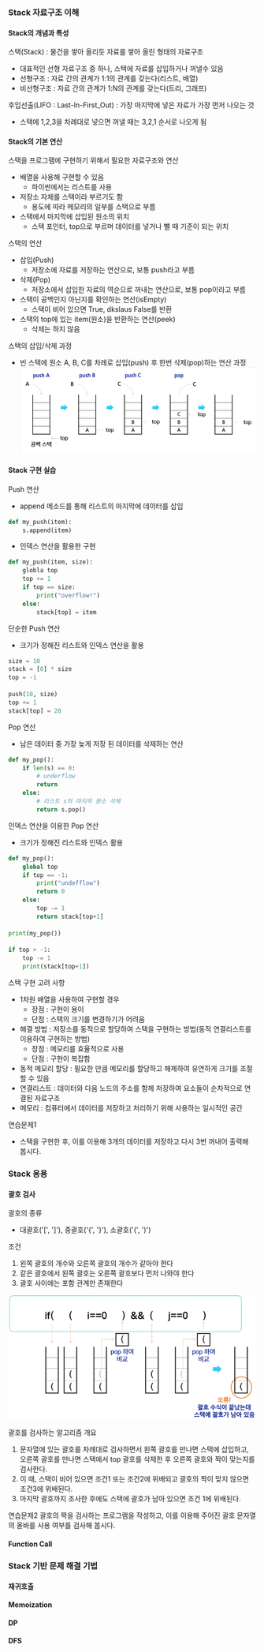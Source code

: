 ### Stack 자료구조 이해
#### Stack의 개념과 특성
스택(Stack) : 물건을 쌓아 올리듯 자료를 쌓아 올린 형태의 자료구조
- 대표적인 선형 자료구조 중 하나, 스택에 자료를 삽입하거나 꺼낼수 있음
- 선형구조 : 자료 간의 관계가 1:1의 관계를 갖는다(리스트, 배열)
- 비선형구조 : 자료 간의 관계가 1:N의 관계를 갖는다(트리, 그래프)

후입선출(LIFO : Last-In-First_Out) : 가장 마지막에 넣은 자료가 가장 먼저 나오는 것
- 스택에 1,2,3을 차례대로 넣으면 꺼낼 때는 3,2,1 순서로 나오게 됨

#### Stack의 기본 연산
스택을 프로그램에 구현하기 위해서 필요한 자료구조와 연산
- 배열을 사용해 구현할 수 있음
  - 파이썬에서는 리스트를 사용
- 저장소 자체를 스택이라 부르기도 함
  - 용도에 따라 메모리의 일부를 스택으로 부름
- 스택에서 마지막에 삽입된 원소의 위치
  - 스택 포인터, top으로 부르며 데이터를 넣거나 뺄 때 기준이 되는 위치

스택의 연산
- 삽입(Push)
  - 저장소에 자료를 저장하는 연산으로, 보통 push라고 부름
- 삭제(Pop)
  - 저장소에서 삽입한 자료의 역순으로 꺼내는 연산으로, 보통 pop이라고 부름
- 스택이 공백인지 아닌지를 확인하는 연산(isEmpty)
  - 스택이 비어 있으면 True, dkslaus False를 반환
- 스택의 top에 있는 item(원소)을 반환하는 연산(peek)
  - 삭제는 하지 않음

스택의 삽입/삭제 과정
  - 빈 스택에 원소 A, B, C를 차례로 삽입(push) 후 한번 삭제(pop)하는 연산 과정
  ![스택의 삽입/삭제 과정](스택삽입삭제.png)

#### Stack 구현 실습
Push 연산
- append 메소드를 통해 리스트의 마지막에 데이터를 삽입
```python
def my_push(item):
    s.append(item)
```

- 인덱스 연산을 활용한 구현
```python
def my_push(item, size):
    globla top
    top += 1
    if top == size:
        print("overflow!")
    else:
        stack[top] = item
```

단순한 Push 연산
- 크기가 정해진 리스트와 인덱스 연산을 활용
```python
size = 10
stack = [0] * size
top = -1

push(10, size)
top += 1
stack[top] = 20
```

Pop 연산
- 남은 데이터 중 가장 늦게 저장 된 데이터를 삭제하는 연산
```python
def my_pop():
    if len(s) == 0:
        # underflow
        return
    else:
        # 리스트 s의 마지막 원소 삭제
        return s.pop()
```

인덱스 연산을 이용한 Pop 연산
- 크기가 정해진 리스트와 인덱스 활용
```python
def my_pop():
    global top
    if top == -1:
        print("undefflow")
        return 0
    else:
        top -= 1
        return stack[top+1]

print(my_pop())

if top > -1:
    top -= 1
    print(stack[top+1])
```

스택 구현 고려 사항
- 1차원 배열을 사용하여 구현할 경우
  - 장점 : 구현이 용이
  - 단점 : 스택의 크기를 변경하기가 어려움
- 해결 방법 : 저장소를 동적으로 할당하여 스택을 구현하는 방법(동적 연결리스트를 이용하여 구현하는 방법)
  - 장점 : 메모리를 효율적으로 사용
  - 단점 : 구현이 복잡함
- 동적 메모리 할당 : 필요한 만큼 메모리를 할당하고 해제하여 유연하게 크기를 조절할 수 있음
- 연결리스트 : 데이터와 다음 노드의 주소를 함께 저장하여 요소들이 순차적으로 연결된 자료구조
- 메모리 : 컴퓨터에서 데이터를 저장하고 처리하기 위해 사용하는 일시적인 공간

연습문제1
- 스택을 구현한 후, 이를 이용해 3개의 데이터를 저장하고 다시 3번 꺼내어 출력해 봅시다.

### Stack 응용
#### 괄호 검사
괄호의 종류
- 대괄호('[', ']'), 중괄호('{', '}'), 소괄호('(', ')')

조건
1. 왼쪽 괄호의 개수와 오른쪽 괄호의 개수가 같아야 한다
2. 같은 괄호에서 왼쪽 괄호는 오른쪽 괄호보다 먼저 나와야 한다
3. 괄호 사이에는 포함 관계만 존재한다

![스택을 이용한 괄호 검사](스택괄호검사.png)

괄호를 검사하는 알고리즘 개요
1. 문자열에 있는 괄호를 차례대로 검사하면서 왼쪽 괄호를 만나면 스택에 삽입하고, 오른쪽 괄호를 만나면 스택에서 top 괄호를 삭제한 후 오른쪽 괄호와 짝이 맞는지를 검사한다.
2. 이 때, 스택이 비어 있으면 조건1 또는 조건2에 위배되고 괄호의 짝이 맞지 않으면 조건3에 위배된다.
3. 마지막 괄호까지 조사한 후에도 스택에 괄호가 남아 있으면 조건 1에 위배된다.

연습문제2
괄호의 짝을 검사하는 프로그램을 작성하고, 이를 이용해 주어진 괄호 문자열의 올바를 사용 여부를 검사해 봅시다.


#### Function Call



### Stack 기반 문제 해결 기법
#### 재귀호출



#### Memoization


#### DP



#### DFS